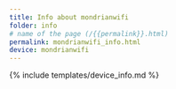 ```yaml
---
title: Info about mondrianwifi
folder: info
# name of the page (/{{permalink}}.html)
permalink: mondrianwifi_info.html
device: mondrianwifi
---
```

{% include templates/device_info.md %}
